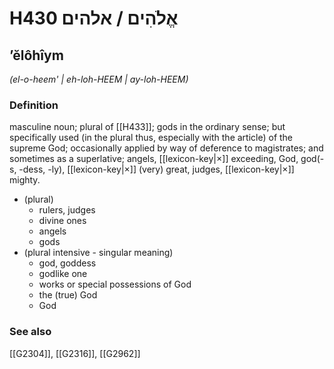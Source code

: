 # H430 אֱלֹהִים / אלהים

## ʼĕlôhîym

_(el-o-heem' | eh-loh-HEEM | ay-loh-HEEM)_

### Definition

masculine noun; plural of [[H433]]; gods in the ordinary sense; but specifically used (in the plural thus, especially with the article) of the supreme God; occasionally applied by way of deference to magistrates; and sometimes as a superlative; angels, [[lexicon-key|×]] exceeding, God, god(-s, -dess, -ly), [[lexicon-key|×]] (very) great, judges, [[lexicon-key|×]] mighty.

- (plural)
    - rulers, judges
    - divine ones
    - angels
    - gods
- (plural intensive - singular meaning)
    - god, goddess
    - godlike one
    - works or special possessions of God
    - the (true) God
    - God
### See also

[[G2304]], [[G2316]], [[G2962]]

